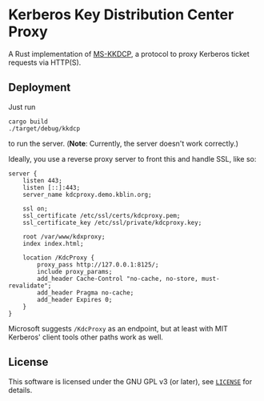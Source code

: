 Kerberos Key Distribution Center Proxy
======================================

A Rust implementation of [MS-KKDCP](http://msdn.microsoft.com/en-us/library/hh553774.aspx),
a protocol to proxy Kerberos ticket requests via HTTP(S).

Deployment
----------

Just run

```
cargo build
./target/debug/kkdcp
```

to run the server. (**Note**: Currently, the server doesn't work correctly.)

Ideally, you use a reverse proxy server to front this and handle SSL, like so:

```
server {
	listen 443;
	listen [::]:443;
	server_name kdcproxy.demo.kblin.org;

	ssl on;
	ssl_certificate /etc/ssl/certs/kdcproxy.pem;
	ssl_certificate_key /etc/ssl/private/kdcproxy.key;

	root /var/www/kdxproxy;
	index index.html;

	location /KdcProxy {
		proxy_pass http://127.0.0.1:8125/;
		include proxy_params;
		add_header Cache-Control "no-cache, no-store, must-revalidate";
		add_header Pragma no-cache;
		add_header Expires 0;
	}
}
```

Microsoft suggests `/KdcProxy` as an endpoint, but at least with MIT Kerberos' client tools other paths work as well.

License
-------

This software is licensed under the GNU GPL v3 (or later), see [`LICENSE`](LICENSE) for details.
